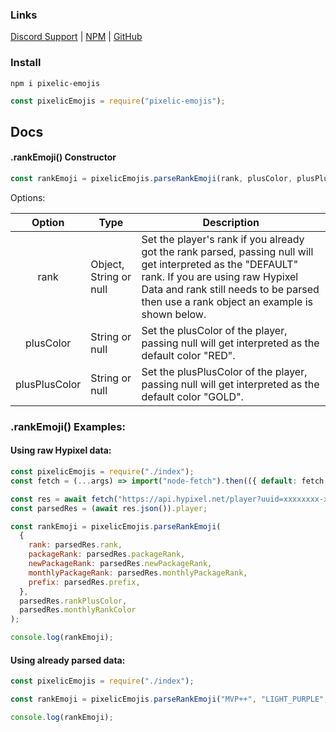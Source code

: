 ### Links

[Discord Support](https://discord.gg/ZpuscgCayg) | [NPM](https://www.npmjs.com/package/pixelic-emojis) | [GitHub](https://github.com/Pixelicc/Pixelic-Emojis)

### Install

```shell
npm i pixelic-emojis
```

```js
const pixelicEmojis = require("pixelic-emojis");
```

## Docs

#### .rankEmoji() Constructor

```js
const rankEmoji = pixelicEmojis.parseRankEmoji(rank, plusColor, plusPlusColor);
```

Options:

|    Option     | Type                   | Description                                                                                                                                                                                                                              |
| :-----------: | ---------------------- | ---------------------------------------------------------------------------------------------------------------------------------------------------------------------------------------------------------------------------------------- |
|     rank      | Object, String or null | Set the player's rank if you already got the rank parsed, passing null will get interpreted as the "DEFAULT" rank. If you are using raw Hypixel Data and rank still needs to be parsed then use a rank object an example is shown below. |
|   plusColor   | String or null         | Set the plusColor of the player, passing null will get interpreted as the default color "RED".                                                                                                                                           |
| plusPlusColor | String or null         | Set the plusPlusColor of the player, passing null will get interpreted as the default color "GOLD".                                                                                                                                      |

### .rankEmoji() Examples:

#### Using raw Hypixel data:

```js
const pixelicEmojis = require("./index");
const fetch = (...args) => import("node-fetch").then(({ default: fetch }) => fetch(...args));

const res = await fetch("https://api.hypixel.net/player?uuid=xxxxxxxx-xxxx-xxxx-xxxx-xxxxxxxxxxxx&key=xxxxxxxx-xxxx-xxxx-xxxx-xxxxxxxxxxxx");
const parsedRes = (await res.json()).player;

const rankEmoji = pixelicEmojis.parseRankEmoji(
  {
    rank: parsedRes.rank,
    packageRank: parsedRes.packageRank,
    newPackageRank: parsedRes.newPackageRank,
    monthlyPackageRank: parsedRes.monthlyPackageRank,
    prefix: parsedRes.prefix,
  },
  parsedRes.rankPlusColor,
  parsedRes.monthlyRankColor
);

console.log(rankEmoji);
```

#### Using already parsed data:

```js
const pixelicEmojis = require("./index");

const rankEmoji = pixelicEmojis.parseRankEmoji("MVP++", "LIGHT_PURPLE", null);

console.log(rankEmoji);
```
